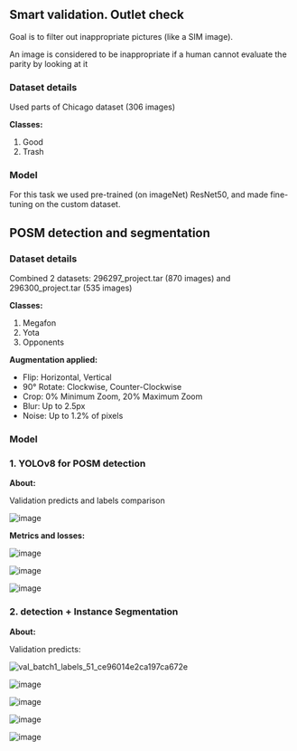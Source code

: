 ## Smart validation. Outlet check
Goal is to filter out inappropriate pictures (like a SIM image).

An image is considered to be inappropriate if a human cannot evaluate the parity by looking at it
### Dataset details
Used parts of Chicago dataset (306 images)

**Classes:**
1. Good
2. Trash

### Model

For this task we used pre-trained (on imageNet) ResNet50, and made fine-tuning on the custom dataset.

## POSM detection and segmentation 

### Dataset details
Combined 2 datasets: 296297_project.tar (870 images) and 296300_project.tar (535 images)


**Classes:**

1. Megafon
2. Yota
3. Opponents

**Augmentation applied:**

-  Flip: Horizontal, Vertical
- 90° Rotate: Clockwise, Counter-Clockwise
- Crop: 0% Minimum Zoom, 20% Maximum Zoom
- Blur: Up to 2.5px
- Noise: Up to 1.2% of pixels

### Model
### 1. YOLOv8 for POSM detection

**About:**

Validation predicts and labels comparison

![image](https://github.com/D2J3D/Nexign_ITMO/assets/120342275/ed2e1497-ba52-4fd8-80b4-153c0df6173c)

**Metrics and losses:**

![image](https://github.com/D2J3D/Nexign_ITMO/assets/120342275/ef1bb39b-43a5-44a1-9eeb-9c783d7df76a)


![image](https://github.com/D2J3D/Nexign_ITMO/assets/120342275/07053b21-384b-4543-91e6-a70387c509c4)

![image](https://github.com/D2J3D/Nexign_ITMO/assets/120342275/aee33677-5cd4-42bd-9c99-00653d485d45)


### 2. detection + Instance Segmentation

**About:**

Validation predicts:

![val_batch1_labels_51_ce96014e2ca197ca672e](https://github.com/D2J3D/Nexign_ITMO/assets/120342275/24183718-6900-4a14-9e34-ce3eb01bca0e)

![image](https://github.com/D2J3D/Nexign_ITMO/assets/120342275/34177fbb-750a-4c36-b713-4545aed920da)

![image](https://github.com/D2J3D/Nexign_ITMO/assets/120342275/6e6db631-5fdc-43e7-bc41-254e501f692d)

![image](https://github.com/D2J3D/Nexign_ITMO/assets/120342275/96718bc2-d2b9-4233-8e05-79063e6cec3e)

![image](https://github.com/D2J3D/Nexign_ITMO/assets/120342275/f69c41f0-cfd4-46b8-9d15-6bf9de63d739)






